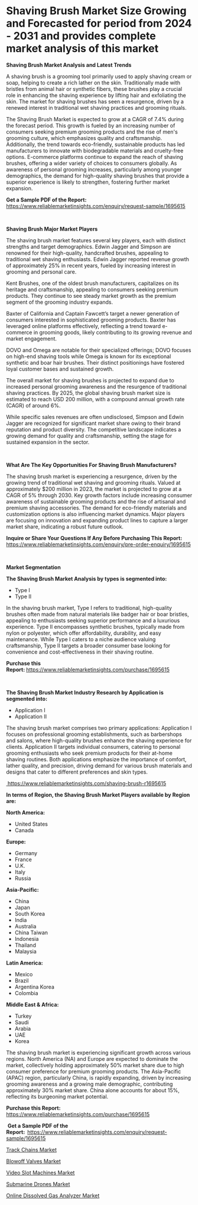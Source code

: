 <p><h1>Shaving Brush Market Size Growing and Forecasted for period from 2024 - 2031 and provides complete market analysis of this market</h1></p><p><strong>Shaving Brush Market Analysis and Latest Trends</strong></p>
<p><p>A shaving brush is a grooming tool primarily used to apply shaving cream or soap, helping to create a rich lather on the skin. Traditionally made with bristles from animal hair or synthetic fibers, these brushes play a crucial role in enhancing the shaving experience by lifting hair and exfoliating the skin. The market for shaving brushes has seen a resurgence, driven by a renewed interest in traditional wet shaving practices and grooming rituals.</p><p>The Shaving Brush Market is expected to grow at a CAGR of 7.4% during the forecast period. This growth is fueled by an increasing number of consumers seeking premium grooming products and the rise of men's grooming culture, which emphasizes quality and craftsmanship. Additionally, the trend towards eco-friendly, sustainable products has led manufacturers to innovate with biodegradable materials and cruelty-free options. E-commerce platforms continue to expand the reach of shaving brushes, offering a wider variety of choices to consumers globally. As awareness of personal grooming increases, particularly among younger demographics, the demand for high-quality shaving brushes that provide a superior experience is likely to strengthen, fostering further market expansion.</p></p>
<p><strong>Get a Sample PDF of the Report:&nbsp;</strong> <a href="https://www.reliablemarketinsights.com/enquiry/request-sample/1695615?utm_campaign=1606&utm_medium=2&utm_source=Github&utm_content=ia&utm_term=19102024&utm_id=shaving-brush">https://www.reliablemarketinsights.com/enquiry/request-sample/1695615</a></p>
<p>&nbsp;</p>
<p><strong>Shaving Brush Major Market Players</strong></p>
<p><p>The shaving brush market features several key players, each with distinct strengths and target demographics. Edwin Jagger and Simpson are renowned for their high-quality, handcrafted brushes, appealing to traditional wet shaving enthusiasts. Edwin Jagger reported revenue growth of approximately 25% in recent years, fueled by increasing interest in grooming and personal care.</p><p>Kent Brushes, one of the oldest brush manufacturers, capitalizes on its heritage and craftsmanship, appealing to consumers seeking premium products. They continue to see steady market growth as the premium segment of the grooming industry expands.</p><p>Baxter of California and Captain Fawcett’s target a newer generation of consumers interested in sophisticated grooming products. Baxter has leveraged online platforms effectively, reflecting a trend toward e-commerce in grooming goods, likely contributing to its growing revenue and market engagement.</p><p>DOVO and Omega are notable for their specialized offerings; DOVO focuses on high-end shaving tools while Omega is known for its exceptional synthetic and boar hair brushes. Their distinct positionings have fostered loyal customer bases and sustained growth.</p><p>The overall market for shaving brushes is projected to expand due to increased personal grooming awareness and the resurgence of traditional shaving practices. By 2025, the global shaving brush market size is estimated to reach USD 200 million, with a compound annual growth rate (CAGR) of around 6%.</p><p>While specific sales revenues are often undisclosed, Simpson and Edwin Jagger are recognized for significant market share owing to their brand reputation and product diversity. The competitive landscape indicates a growing demand for quality and craftsmanship, setting the stage for sustained expansion in the sector.</p></p>
<p>&nbsp;</p>
<p><strong>What Are The Key Opportunities For Shaving Brush Manufacturers?</strong></p>
<p><p>The shaving brush market is experiencing a resurgence, driven by the growing trend of traditional wet shaving and grooming rituals. Valued at approximately $200 million in 2023, the market is projected to grow at a CAGR of 5% through 2030. Key growth factors include increasing consumer awareness of sustainable grooming products and the rise of artisanal and premium shaving accessories. The demand for eco-friendly materials and customization options is also influencing market dynamics. Major players are focusing on innovation and expanding product lines to capture a larger market share, indicating a robust future outlook.</p></p>
<p><strong>Inquire or Share Your Questions If Any Before Purchasing This Report:</strong> <a href="https://www.reliablemarketinsights.com/enquiry/pre-order-enquiry/1695615?utm_campaign=1606&utm_medium=2&utm_source=Github&utm_content=ia&utm_term=19102024&utm_id=shaving-brush">https://www.reliablemarketinsights.com/enquiry/pre-order-enquiry/1695615</a></p>
<p>&nbsp;</p>
<p><strong>Market Segmentation</strong></p>
<p><strong>The Shaving Brush Market Analysis by types is segmented into:</strong></p>
<p><ul><li>Type I</li><li>Type II</li></ul></p>
<p><p>In the shaving brush market, Type I refers to traditional, high-quality brushes often made from natural materials like badger hair or boar bristles, appealing to enthusiasts seeking superior performance and a luxurious experience. Type II encompasses synthetic brushes, typically made from nylon or polyester, which offer affordability, durability, and easy maintenance. While Type I caters to a niche audience valuing craftsmanship, Type II targets a broader consumer base looking for convenience and cost-effectiveness in their shaving routine.</p></p>
<p><strong>Purchase this Report:&nbsp;</strong><a href="https://www.reliablemarketinsights.com/purchase/1695615?utm_campaign=1606&utm_medium=2&utm_source=Github&utm_content=ia&utm_term=19102024&utm_id=shaving-brush">https://www.reliablemarketinsights.com/purchase/1695615</a></p>
<p>&nbsp;</p>
<p><strong>The Shaving Brush Market Industry Research by Application is segmented into:</strong></p>
<p><ul><li>Application I</li><li>Application II</li></ul></p>
<p><p>The shaving brush market comprises two primary applications: Application I focuses on professional grooming establishments, such as barbershops and salons, where high-quality brushes enhance the shaving experience for clients. Application II targets individual consumers, catering to personal grooming enthusiasts who seek premium products for their at-home shaving routines. Both applications emphasize the importance of comfort, lather quality, and precision, driving demand for various brush materials and designs that cater to different preferences and skin types.</p></p>
<p><a href="https://www.reliablemarketinsights.com/shaving-brush-r1695615?utm_campaign=1606&utm_medium=2&utm_source=Github&utm_content=ia&utm_term=19102024&utm_id=shaving-brush">&nbsp;https://www.reliablemarketinsights.com/shaving-brush-r1695615</a></p>
<p><strong>In terms of Region, the Shaving Brush Market Players available by Region are:</strong></p>
<p>
    <p> <strong> North America: </strong>
        <ul>
            <li>United States</li>
            <li>Canada</li>
        </ul>
        </p> 
    <p> <strong> Europe: </strong>
        <ul>
            <li>Germany</li>
            <li>France</li>
            <li>U.K.</li>
            <li>Italy</li>
            <li>Russia</li>
        </ul>
        </p> 
    <p> <strong> Asia-Pacific: </strong>
        <ul>
            <li>China</li>
            <li>Japan</li>
            <li>South Korea</li>
            <li>India</li>
            <li>Australia</li>
            <li>China Taiwan</li>
            <li>Indonesia</li>
            <li>Thailand</li>
            <li>Malaysia</li>
        </ul>
        </p> 
    <p> <strong> Latin America: </strong>
        <ul>
            <li>Mexico</li>
            <li>Brazil</li>
            <li>Argentina Korea</li>
            <li>Colombia</li>
        </ul>
        </p> 
    <p> <strong> Middle East & Africa: </strong>
        <ul>
            <li>Turkey</li>
            <li>Saudi</li>
            <li>Arabia</li>
            <li>UAE</li>
            <li>Korea</li>
        </ul>
    </p>
    </p>
<p><p>The shaving brush market is experiencing significant growth across various regions. North America (NA) and Europe are expected to dominate the market, collectively holding approximately 50% market share due to high consumer preference for premium grooming products. The Asia-Pacific (APAC) region, particularly China, is rapidly expanding, driven by increasing grooming awareness and a growing male demographic, contributing approximately 30% market share. China alone accounts for about 15%, reflecting its burgeoning market potential.</p></p>
<p><strong>Purchase this Report: </strong><a href="https://www.reliablemarketinsights.com/purchase/1695615?utm_campaign=1606&utm_medium=2&utm_source=Github&utm_content=ia&utm_term=19102024&utm_id=shaving-brush">https://www.reliablemarketinsights.com/purchase/1695615</a></p>
<p>&nbsp;<strong>Get a Sample PDF of the Report:&nbsp;&nbsp;</strong><a href="https://www.reliablemarketinsights.com/enquiry/request-sample/1695615?utm_campaign=1606&utm_medium=2&utm_source=Github&utm_content=ia&utm_term=19102024&utm_id=shaving-brush">https://www.reliablemarketinsights.com/enquiry/request-sample/1695615</a></p>
<p><strong></strong></p>
<p><p><a href="https://www.linkedin.com/pulse/driving-forces-global-track-chains-market-trends-applications-cjr9c?utm_campaign=1606&utm_medium=2&utm_source=Github&utm_content=ia&utm_term=19102024&utm_id=shaving-brush">Track Chains Market</a></p><p><a href="https://www.linkedin.com/pulse/emerging-opportunities-challenges-global-blowoff-valves-market-5ouac?utm_campaign=1606&utm_medium=2&utm_source=Github&utm_content=ia&utm_term=19102024&utm_id=shaving-brush">Blowoff Valves Market</a></p><p><a href="https://www.linkedin.com/pulse/video-slot-machines-market-report-product-type-end-use-bysvc?utm_campaign=1606&utm_medium=2&utm_source=Github&utm_content=ia&utm_term=19102024&utm_id=shaving-brush">Video Slot Machines Market</a></p><p><a href="https://www.linkedin.com/pulse/submarine-drones-landscape-product-spectrum-market-trajectories-x2soc?utm_campaign=1606&utm_medium=2&utm_source=Github&utm_content=ia&utm_term=19102024&utm_id=shaving-brush">Submarine Drones Market</a></p><p><a href="https://www.linkedin.com/pulse/emerging-trends-online-dissolved-gas-analyzer-market-global-oyqgc?utm_campaign=1606&utm_medium=2&utm_source=Github&utm_content=ia&utm_term=19102024&utm_id=shaving-brush">Online Dissolved Gas Analyzer Market</a></p></p>